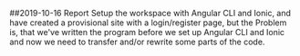 ##2019-10-16 Report
Setup the workspace with Angular CLI and Ionic, and have created a provisional site with a login/register page, but the Problem is, that we've written the program before we set up Angular CLI and Ionic and now we need to transfer and/or rewrite some parts of the code.